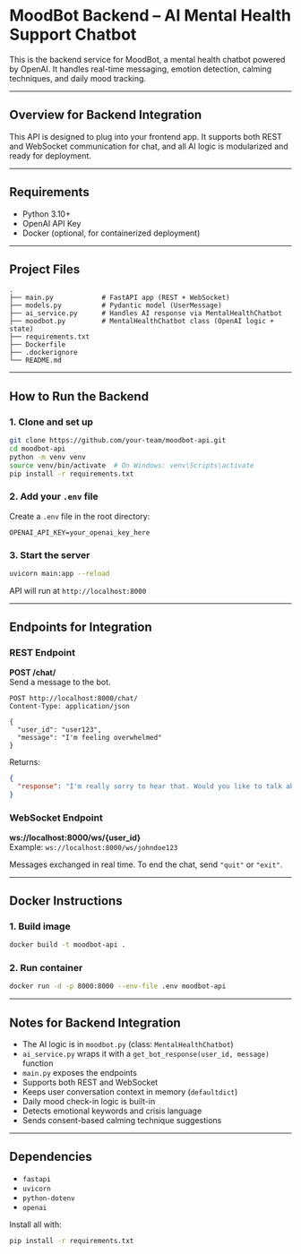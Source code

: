 
# MoodBot Backend – AI Mental Health Support Chatbot

This is the backend service for MoodBot, a mental health chatbot powered by OpenAI. It handles real-time messaging, emotion detection, calming techniques, and daily mood tracking.

---

## Overview for Backend Integration

This API is designed to plug into your frontend app. It supports both REST and WebSocket communication for chat, and all AI logic is modularized and ready for deployment.

---

## Requirements

- Python 3.10+
- OpenAI API Key
- Docker (optional, for containerized deployment)

---

## Project Files

```
.
├── main.py            # FastAPI app (REST + WebSocket)
├── models.py          # Pydantic model (UserMessage)
├── ai_service.py      # Handles AI response via MentalHealthChatbot
├── moodbot.py         # MentalHealthChatbot class (OpenAI logic + state)
├── requirements.txt
├── Dockerfile
├── .dockerignore
└── README.md
```

---

## How to Run the Backend

### 1. Clone and set up
```bash
git clone https://github.com/your-team/moodbot-api.git
cd moodbot-api
python -m venv venv
source venv/bin/activate  # On Windows: venv\Scripts\activate
pip install -r requirements.txt
```

### 2. Add your `.env` file
Create a `.env` file in the root directory:
```env
OPENAI_API_KEY=your_openai_key_here
```

### 3. Start the server
```bash
uvicorn main:app --reload
```

API will run at `http://localhost:8000`

---

## Endpoints for Integration

### REST Endpoint
**POST /chat/**  
Send a message to the bot.

```http
POST http://localhost:8000/chat/
Content-Type: application/json

{
  "user_id": "user123",
  "message": "I'm feeling overwhelmed"
}
```

Returns:
```json
{
  "response": "I'm really sorry to hear that. Would you like to talk about it?"
}
```

### WebSocket Endpoint
**ws://localhost:8000/ws/{user_id}**  
Example: `ws://localhost:8000/ws/johndoe123`

Messages exchanged in real time. To end the chat, send `"quit"` or `"exit"`.

---

## Docker Instructions 

### 1. Build image
```bash
docker build -t moodbot-api .
```

### 2. Run container
```bash
docker run -d -p 8000:8000 --env-file .env moodbot-api
```

---

## Notes for Backend Integration

- The AI logic is in `moodbot.py` (class: `MentalHealthChatbot`)
- `ai_service.py` wraps it with a `get_bot_response(user_id, message)` function
- `main.py` exposes the endpoints
- Supports both REST and WebSocket
- Keeps user conversation context in memory (`defaultdict`)
- Daily mood check-in logic is built-in
- Detects emotional keywords and crisis language
- Sends consent-based calming technique suggestions

---

## Dependencies

- `fastapi`
- `uvicorn`
- `python-dotenv`
- `openai`

Install all with:
```bash
pip install -r requirements.txt
```
